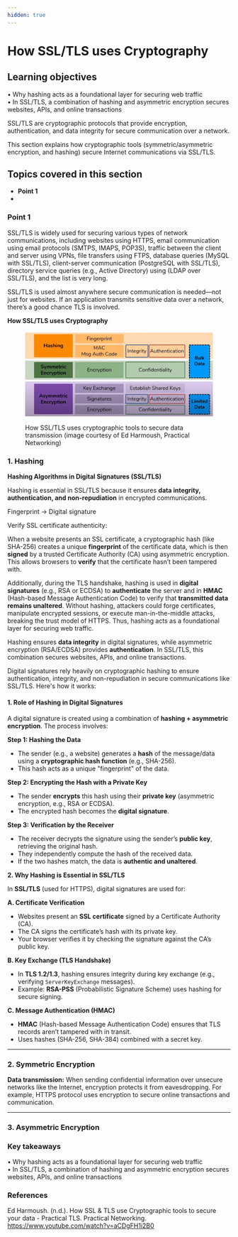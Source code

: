 ```yaml
---
hidden: true
---
```


# How SSL/TLS uses Cryptography

## Learning objectives

• Why hashing acts as a foundational layer for securing web traffic\
• In SSL/TLS, a combination of hashing and asymmetric encryption secures websites, APIs, and online transactions

SSL/TLS are cryptographic protocols that provide encryption, authentication, and data integrity for secure communication over a network.

This section explains how cryptographic tools (symmetric/asymmetric encryption, and hashing) secure Internet communications via SSL/TLS.

## Topics covered in this section

* **Point 1**
*

### Point 1

SSL/TLS is widely used for securing various types of network communications, including websites using HTTPS, email communication using email protocols (SMTPS, IMAPS, POP3S), traffic between the client and server using VPNs, file transfers using FTPS, database queries (MySQL with SSL/TLS), client-server communication (PostgreSQL with SSL/TLS), directory service queries (e.g., Active Directory) using (LDAP over SSL/TLS), and the list is very long.

SSL/TLS is used almost anywhere secure communication is needed—not just for websites. If an application transmits sensitive data over a network, there’s a good chance TLS is involved.

**How SSL/TLS uses Cryptography**

<figure><img src="../../.gitbook/assets/image (1).png" alt="How-SSL-TLS-uses-Cryptography"><figcaption><p>How SSL/TLS uses cryptographic tools to secure data transmission (image courtesy of Ed Harmoush, Practical Networking)</p></figcaption></figure>

### 1. Hashing

**Hashing Algorithms in Digital Signatures (SSL/TLS)**

Hashing is essential in SSL/TLS because it ensures **data integrity, authentication, and non-repudiation** in encrypted communications.&#x20;

Fingerprint → Digital signature

Verify SSL certificate authenticity:&#x20;

When a website presents an SSL certificate, a cryptographic hash (like SHA-256) creates a unique **fingerprint** of the certificate data, which is then **signed** by a trusted Certificate Authority (CA) using asymmetric encryption. This allows browsers to **verify** that the certificate hasn’t been tampered with.

Additionally, during the TLS handshake, hashing is used in **digital signatures** (e.g., RSA or ECDSA) to **authenticate** the server and in **HMAC** (Hash-based Message Authentication Code) to verify that **transmitted data remains unaltered**. Without hashing, attackers could forge certificates, manipulate encrypted sessions, or execute man-in-the-middle attacks, breaking the trust model of HTTPS. Thus, hashing acts as a foundational layer for securing web traffic.

Hashing ensures **data integrity** in digital signatures, while asymmetric encryption (RSA/ECDSA) provides **authentication**. In SSL/TLS, this combination secures websites, APIs, and online transactions.

Digital signatures rely heavily on cryptographic hashing to ensure authentication, integrity, and non-repudiation in secure communications like SSL/TLS. Here's how it works:

#### **1. Role of Hashing in Digital Signatures**

A digital signature is created using a combination of **hashing + asymmetric encryption**. The process involves:

**Step 1: Hashing the Data**

* The sender (e.g., a website) generates a **hash** of the message/data using a **cryptographic hash function** (e.g., SHA-256).
* This hash acts as a unique "fingerprint" of the data.

**Step 2: Encrypting the Hash with a Private Key**

* The sender **encrypts** this hash using their **private key** (asymmetric encryption, e.g., RSA or ECDSA).
* The encrypted hash becomes the **digital signature**.

**Step 3: Verification by the Receiver**

* The receiver decrypts the signature using the sender’s **public key**, retrieving the original hash.
* They independently compute the hash of the received data.
* If the two hashes match, the data is **authentic and unaltered**.

**2. Why Hashing is Essential in SSL/TLS**

In **SSL/TLS** (used for HTTPS), digital signatures are used for:

**A. Certificate Verification**

* Websites present an **SSL certificate** signed by a Certificate Authority (CA).
* The CA signs the certificate’s hash with its private key.
* Your browser verifies it by checking the signature against the CA’s public key.

**B. Key Exchange (TLS Handshake)**

* In **TLS 1.2/1.3**, hashing ensures integrity during key exchange (e.g., verifying `ServerKeyExchange` messages).
* Example: **RSA-PSS** (Probabilistic Signature Scheme) uses hashing for secure signing.

**C. Message Authentication (HMAC)**

* **HMAC** (Hash-based Message Authentication Code) ensures that TLS records aren’t tampered with in transit.
* Uses hashes (SHA-256, SHA-384) combined with a secret key.

***

### 2. Symmetric Encryption

**Data transmission:** When sending confidential information over unsecure networks like the Internet, encryption protects it from eavesdropping. For example, HTTPS protocol uses encryption to secure online transactions and communication.

***

### 3. Asymmetric Encryption





### Key takeaways <a href="#key-takeaways" id="key-takeaways"></a>

• Why hashing acts as a foundational layer for securing web traffic\
• In SSL/TLS, a combination of hashing and asymmetric encryption secures websites, APIs, and online transactions

### References

Ed Harmoush. (n.d.). How SSL & TLS use Cryptographic tools to secure your data - Practical TLS. Practical Networking. https://www.youtube.com/watch?v=aCDgFH1i2B0
